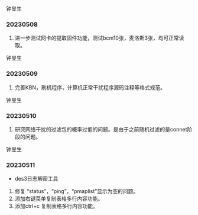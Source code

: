 钟昱生

### 20230508

1. 进一步测试网卡的提取固件功能，测试bcm10张，麦洛斯3张，均可正常读取。

钟昱生

### 20230509

1. 完善KBN，刷机程序，计算机正常干扰程序源码注释等格式规范。

钟昱生

### 20230510

1. 研究网络干扰的过滤包的概率过低的问题。是由于之前随机过滤的是connet阶段的问题。

钟昱生
### 20230511
* des3日志解密工具
1. 修复 “status”，“ping”，“pmaplist”显示为空的问题。
2. 添加右键菜单复制表格多行内容功能。
3. 添加ctrl+c 复制表格多行内容功能。
